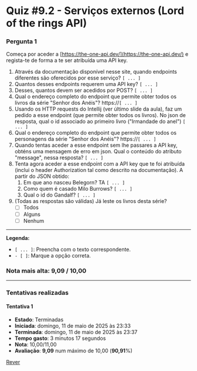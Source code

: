 # Quiz #9.2 - Serviços externos (Lord of the rings API)

### Pergunta 1

Começa por aceder a [https://the-one-api.dev/](https://the-one-api.dev/) e regista-te de forma a te ser atribuída uma API key.

1.  Através da documentação disponível nesse site, quando endpoints diferentes são oferecidos por esse serviço? `[ ... ]`
2.  Quantos desses endpoints requerem uma API key? `[ ... ]`
3.  Desses, quantos devem ser acedidos por POST? `[ ... ]`
4.  Qual o endereço completo do endpoint que permite obter todos os livros da série "Senhor dos Anéis"? https://`[ ... ]`
5.  Usando os HTTP requests do Intellij (ver último slide da aula), faz um pedido a esse endpoint (que permite obter todos os livros). No json de resposta, qual o id associado ao primeiro livro ("Irmandade do anel") `[ ... ]`
6.  Qual o endereço completo do endpoint que permite obter todos os personagens da série "Senhor dos Anéis"? https://`[ ... ]`
7.  Quando tentas aceder a esse endpoint sem lhe passares a API key, obténs uma mensagem de erro em json. Qual o conteúdo do atributo "message", nessa resposta? `[ ... ]`
8.  Tenta agora aceder a esse endpoint com a API key que te foi atribuída (inclui o header Authorization tal como descrito na documentação). A partir do JSON obtido:
    1.  Em que ano nasceu Belegorn? TA `[ ... ]`
    2.  Como quem é casado Milo Burrows? `[ ... ]`
    3.  Qual o id do Gandalf? `[ ... ]`
9.  (Todas as respostas são válidas) Já leste os livros desta série?
    - [ ] Todos
    - [ ] Alguns
    - [ ] Nenhum

---
**Legenda:**
*   `[ ... ]`: Preencha com o texto correspondente.
*   `- [ ]`: Marque a opção correta.

### Nota mais alta: 9,09 / 10,00

---

### Tentativas realizadas

#### Tentativa 1

*   **Estado**: Terminadas
*   **Iniciada**: domingo, 11 de maio de 2025 às 23:33
*   **Terminada**: domingo, 11 de maio de 2025 às 23:37
*   **Tempo gasto**: 3 minutos 17 segundos
*   **Nota**: 10,00/11,00
*   **Avaliação**: **9,09** num máximo de 10,00 (**90,91**%)

[Rever](https://moodle.ensinolusofona.pt/mod/quiz/review.php?attempt=207843&cmid=413515) 